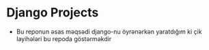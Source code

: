# Django Projects
- Bu reponun əsas məqsədi django-nu öyrənərkən yaratdığım ki çik layihələri bu repoda göstərməkdir
